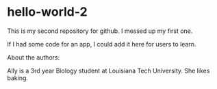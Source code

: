 # hello-world-2
This is my second repository for github. I messed up my first one.

If I had some code for an app, I could add it here for users to learn. 

About the authors:

Ally is a 3rd year Biology student at Louisiana Tech University. She likes baking. 
